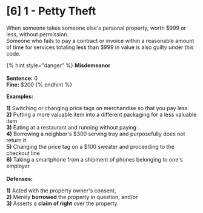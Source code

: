# \[6] 1 - Petty Theft

When someone takes someone else's personal property, worth $999 or less, without permission. \
Someone who fails to pay a contract or invoice within a reasonable amount of time for services totaling less than $999 in value is also guilty under this code.

{% hint style="danger" %}
**Misdemeanor**\
\
**Sentence:** 0\
**Fine:** $200
{% endhint %}

**Examples:**

**1)** Switching or changing price tags on merchandise so that you pay less\
**2)** Putting a more valuable item into a different packaging for a less valuable item\
**3)** Eating at a restaurant and running without paying\
**4)** Borrowing a neighbor's $300 serving tray and purposefully does not return it\
**5)** Changing the price tag on a $100 sweater and proceeding to the checkout line\
**6)** Taking a smartphone from a shipment of phones belonging to one's employer\
\
**Defenses:**

**1)** Acted with the property owner's consent,\
**2)** Merely **borrowed** the property in question, and/or\
**3)** Asserts a **claim of right** over the property.
